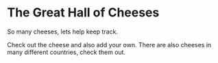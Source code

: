 # The Great Hall of Cheeses

So many cheeses, lets help keep track.

Check out the cheese and also add your own.
There are also cheeses in many different countries, check them out. 
